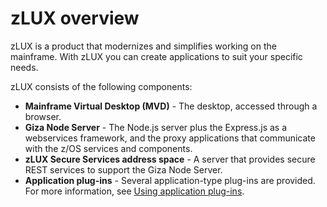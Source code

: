 # zLUX overview

zLUX is a product that modernizes and simplifies working on the mainframe. With zLUX you can create applications to suit your specific needs.

zLUX consists of the following components:

- **Mainframe Virtual Desktop (MVD)** - The desktop, accessed through a browser.
- **Giza Node Server** - The Node.js server plus the Express.js as a webservices framework, and the proxy applications that communicate with the z/OS services and components.
- **zLUX Secure Services address space** - A server that provides secure REST services to support the Giza Node Server.
- **Application plug-ins** - Several application-type plug-ins are provided. For more information, see [Using application plug-ins](/mvd-appplugins.md).
